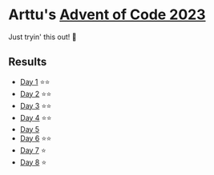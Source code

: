 # Arttu's [Advent of Code 2023](https://adventofcode.com/2023)

Just tryin' this out! 🚀

## Results

- [Day 1](https://adventofcode.com/2023/day/1) ⭐⭐
- [Day 2](https://adventofcode.com/2023/day/2) ⭐⭐
- [Day 3](https://adventofcode.com/2023/day/3) ⭐⭐
- [Day 4](https://adventofcode.com/2023/day/4) ⭐⭐
- [Day 5](https://adventofcode.com/2023/day/5) 
- [Day 6](https://adventofcode.com/2023/day/6) ⭐⭐
- [Day 7](https://adventofcode.com/2023/day/7) ⭐
- [Day 8](https://adventofcode.com/2023/day/8) ⭐